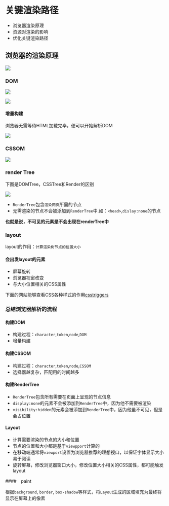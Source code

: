 # 关键渲染路径

- 浏览器渲染原理
- 资源对渲染的影响
- 优化关键渲染路径

## 浏览器的渲染原理

![](https://raw.githubusercontent.com/helios741/helios741.github.io/master/tmp/liulanqi.png)

### DOM

![](https://raw.githubusercontent.com/helios741/helios741.github.io/master/tmp/DOM1.png)

![](https://raw.githubusercontent.com/helios741/helios741.github.io/master/tmp/DOM2.png)

#### 增量构建

浏览器无需等待HTML加载完毕，便可以开始解析DOM

![](https://raw.githubusercontent.com/helios741/helios741.github.io/master/tmp/timeline2.png)

### CSSOM

![](https://raw.githubusercontent.com/helios741/helios741.github.io/master/tmp/cssdom.png)

### render Tree

下图是DOMTree，CSSTree和Render的区别

![](https://raw.githubusercontent.com/helios741/helios741.github.io/master/tmp/render.png)

- `RenderTree`包含`渲染网页`所需的节点
- 无需渲染的节点不会被添加到`RenderTree`中.如：`<head>`,`dislay:none`的节点

**也就是说，不可见的元素是不会出现在renderTree中**

### layout

layout的作用：`计算渲染树节点的位置大小`

#### 会出发layout的元素

- 屏幕旋转
- 浏览器视窗改变
- 与大小位置相关的CSS属性

下面的网站能够查看CSS各种样式的作用[csstriggers](https://csstriggers.com/)

### 总结浏览器解析的流程

#### 构建DOM

- 构建过程：`character`,`token`,`node`,`DOM`
- 增量构建

#### 构建CSSOM

- 构建过程：`character`,`token`,`node`,`CSSOM`
- 选择器越复杂，匹配用的时间越多

#### 构建RenderTree

- `RenderTree`包含所有需要在页面上呈现的节点信息
- `display:none`的元素不会被添加到`RenderTree`中，因为他不需要被渲染
- `visibility:hidden`的元素会被添加到`RenderTree`中，因为他虽不可见，但是会占位置

#### Layout

- 计算需要渲染的节点的大小和位置
- 节点的位置和大小都是基于`viewpport`计算的
- 在移动端通常将`viewport`设置为浏览器推荐的理想视口，以保证字体显示大小易于阅读
- 旋转屏幕，修改浏览器窗口大小，修改位置大小相关的CSS属性，都可能触发layout

####　paint

根据`background`, `border`, `box-shadow`等样式，将`Layou`t生成的区域填充为最终将显示在屏幕上的像素












